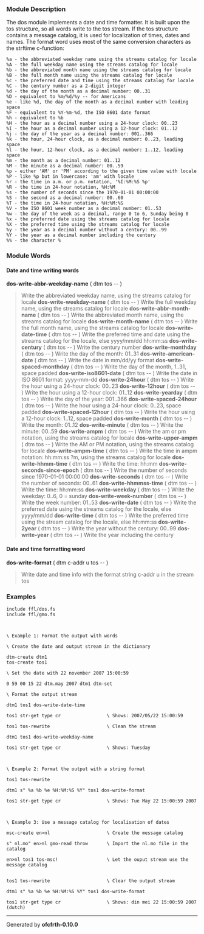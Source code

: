 ### Module Description ###
The dos module implements a date and time formatter. It is built upon the
tos structure, so all words write to the tos stream. If the tos structure
contains a message catalog, it is used for localization of times, dates
and names. The format word uses most of the same conversion characters as
the strftime c-function:
```
%a - the abbreviated weekday name using the streams catalog for locale
%A - the full weekday name using the streams catalog for locale
%b - the abbreviated month name using the streams catalog for locale
%B - the full month name using the streams catalog for locale
%c - the preferred date and time using the streams catalog for locale
%C - the century number as a 2-digit integer
%d - the day of the month as a decimal number: 00..31
%D - equivalent to %m/%d/%y -- for Americans
%e - like %d, the day of the month as a decimal number with leading space
%F - equivalent to %Y-%m-%d, the ISO 8601 date format
%h - equivalent to %b
%H - the hour as a decimal number using a 24-hour clock: 00..23
%I - the hour as a decimal number using a 12-hour clock: 01..12
%j - the day of the year as a decimal number: 001..366
%k - the hour, 24-hour clock, as a decimal number: 0..23, leading space
%l - the hour, 12-hour clock, as a decimal number: 1..12, leading space
%m - the month as a decimal number: 01..12
%M - the minute as a decimal number: 00..59
%p - either 'AM' or 'PM' according to the given time value with locale
%P - like %p but in lowercase: 'am' with locale
%r - the time in a.m. or p.m. notation, '%I:%M:%S %p'
%R - the time in 24-hour notation, %H:%M
%s - the number of seconds since the 1970-01-01 00:00:00
%S - the second as a decimal number: 00..60
%T - the time in 24-hour notation, %H:%M:%S
%V - the ISO 8601 week number as a decimal number: 01..53
%w - the day of the week as a decimal, range 0 to 6, Sunday being 0
%x - the preferred date using the streams catalog for locale
%X - the preferred time using the streams catalog for locale
%y - the year as a decimal number without a century: 00..99
%Y - the year as a decimal number including the century
%% - the character %
```

### Module Words ###
#### Date and time writing words ####
**dos-write-abbr-weekday-name** ( dtm tos -- )
> Write the abbreviated weekday name, using the streams catalog for locale
**dos-write-weekday-name** ( dtm tos -- )
> Write the full weekday name, using the streams catalog for locale
**dos-write-abbr-month-name** ( dtm tos -- )
> Write the abbreviated month name, using the streams catalog for locale
**dos-write-month-name** ( dtm tos -- )
> Write the full month name, using the streams catalog for locale
**dos-write-date-time** ( dtm tos -- )
> Write the preferred time and date using the streams catalog for the locale, else yyyy/mm/dd hh:mm:ss
**dos-write-century** ( dtm tos -- )
> Write the century number
**dos-write-monthday** ( dtm tos -- )
> Write the day of the month: 01..31
**dos-write-american-date** ( dtm tos -- )
> Write the date in mm/dd/yy format
**dos-write-spaced-monthday** ( dtm tos -- )
> Write the day of the month,  1..31, space padded
**dos-write-iso8601-date** ( dtm tos -- )
> Write the date in ISO 8601 format: yyyy-mm-dd
**dos-write-24hour** ( dtm tos -- )
> Write the hour using a 24-hour clock: 00..23
**dos-write-12hour** ( dtm tos -- )
> Write the hour using a 12-hour clock: 01..12
**dos-write-yearday** ( dtm tos -- )
> Write the day of the year: 001..366
**dos-write-spaced-24hour** ( dtm tos -- )
> Write the hour using a 24-hour clock:  0..23, space padded
**dos-write-spaced-12hour** ( dtm tos -- )
> Write the hour using a 12-hour clock:  1..12, space padded
**dos-write-month** ( dtm tos -- )
> Write the month: 01..12
**dos-write-minute** ( dtm tos -- )
> Write the minute: 00..59
**dos-write-ampm** ( dtm tos -- )
> Write the am or pm notation, using the streams catalog for locale
**dos-write-upper-ampm** ( dtm tos -- )
> Write the AM or PM notation, using the streams catalog for locale
**dos-write-ampm-time** ( dtm tos -- )
> Write the time in ampm notation: hh:mm:ss ?m, using the streams catalog for locale
**dos-write-hhmm-time** ( dtm tos -- )
> Write the time: hh:mm
**dos-write-seconds-since-epoch** ( dtm tos -- )
> Write the number of seconds since 1970-01-01 00:00:00
**dos-write-seconds** ( dtm tos -- )
> Write the number of seconds: 00..61
**dos-write-hhmmss-time** ( dtm tos -- )
> Write the time: hh:mm:ss
**dos-write-weekday** ( dtm tos -- )
> Write the weekday: 0..6, 0 = sunday
**dos-write-week-number** ( dtm tos -- )
> Write the week number: 01..53
**dos-write-date** ( dtm tos -- )
> Write the preferred date using the streams catalog for the locale, else yyyy/mm/dd
**dos-write-time** ( dtm tos -- )
> Write the preferred time using the stream catalog for the locale, else hh:mm:ss
**dos-write-2year** ( dtm tos -- )
> Write the year without the century: 00..99
**dos-write-year** ( dtm tos -- )
> Write the year including the century
#### Date and time formatting word ####
**dos-write-format** ( dtm c-addr u tos -- )
> Write date and time info with the format string c-addr u in the stream tos
### Examples ###
```
include ffl/dos.fs
include ffl/gmo.fs



\ Example 1: Format the output with words

\ Create the date and output stream in the dictionary

dtm-create dtm1
tos-create tos1

\ Set the date with 22 november 2007 15:00:59

0 59 00 15 22 dtm.may 2007 dtm1 dtm-set

\ Format the output stream

dtm1 tos1 dos-write-date-time

tos1 str-get type cr                 \ Shows: 2007/05/22 15:00:59

tos1 tos-rewrite                     \ Clean the stream

dtm1 tos1 dos-write-weekday-name

tos1 str-get type cr                 \ Shows: Tuesday



\ Example 2: Format the output with a string format

tos1 tos-rewrite

dtm1 s" %a %b %e %H:%M:%S %Y" tos1 dos-write-format

tos1 str-get type cr                 \ Shows: Tue May 22 15:00:59 2007



\ Example 3: Use a message catalog for localisation of dates

msc-create en>nl                     \ Create the message catalog

s" nl.mo" en>nl gmo-read throw       \ Import the nl.mo file in the catalog

en>nl tos1 tos-msc!                  \ Let the ouput stream use the message catalog


tos1 tos-rewrite                     \ Clear the output stream

dtm1 s" %a %b %e %H:%M:%S %Y" tos1 dos-write-format

tos1 str-get type cr                 \ Shows: din mei 22 15:00:59 2007 (dutch)
```

---

Generated by **ofcfrth-0.10.0**